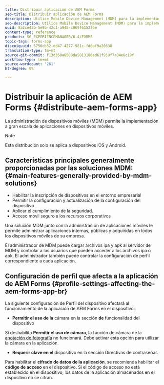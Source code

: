 ```yaml
---
title: Distribuir aplicación de AEM Forms
seo-title: Distribuir aplicación de AEM Forms
description: Utilice Mobile Device Management (MDM) para la implementación a gran escala de aplicaciones en dispositivos móviles.
seo-description: Utilice Mobile Device Management (MDM) para la implementación a gran escala de aplicaciones en dispositivos móviles.
uuid: 8a2ce42b-5e9b-42c1-a945-c069f6152f6e
content-type: reference
products: SG_EXPERIENCEMANAGER/6.4/FORMS
topic-tags: forms-app
discoiquuid: 5756cb52-dd47-4277-981c-fd0af9a20638
translation-type: tm+mt
source-git-commit: f13d358a6508da5813186ed61f959f7a84e6c19f
workflow-type: tm+mt
source-wordcount: '261'
ht-degree: 0%

---
```



# Distribuir la aplicación de AEM Forms {#distribute-aem-forms-app}

La administración de dispositivos móviles (MDM) permite la implementación a gran escala de aplicaciones en dispositivos móviles.

>[!NOTE]
>
>Esta distribución solo se aplica a dispositivos iOS y Android.

## Características principales generalmente proporcionadas por las soluciones MDM: {#main-features-generally-provided-by-mdm-solutions}

* Habilitar la inscripción de dispositivos en el entorno empresarial
* Permitir la configuración y actualización de la configuración del dispositivo
* Aplicar el cumplimiento de la seguridad.
* Acceso móvil seguro a los recursos corporativos

Una solución MDM junto con la administración de aplicaciones móviles le permite administrar aplicaciones internas, públicas y adquiridas en todos los dispositivos móviles de su empresa.

El administrador de MDM puede cargar archivos ipa y apk al servidor de MDM y controlar a los usuarios que pueden acceder a los archivos ipa o apk. El administrador también puede controlar la configuración de perfil correspondiente a cada aplicación.

## Configuración de perfil que afecta a la aplicación de AEM Forms {#profile-settings-affecting-the-aem-forms-app-br}

La siguiente configuración de Perfil del dispositivo afectará al funcionamiento de la aplicación de AEM Forms en el dispositivo:

* **Permitir el uso de la** cámara en la sección  **de** funcionalidad del dispositivo

Si deshabilita **Permitir el uso de cámara**, la función de cámara de la [anotación de fotografía](/help/forms/using/add-attachments.md) no funcionará. Debe activar esta opción para utilizar la cámara en la aplicación.

* **Requerir clave en el** dispositivo en la sección Directivas de contraseñas

Para habilitar el **cifrado de datos de la aplicación**, se recomienda habilitar el **código de acceso** en el dispositivo. Si el código de acceso no está establecido en el dispositivo, los datos de la aplicación almacenados en el dispositivo no se cifran.
